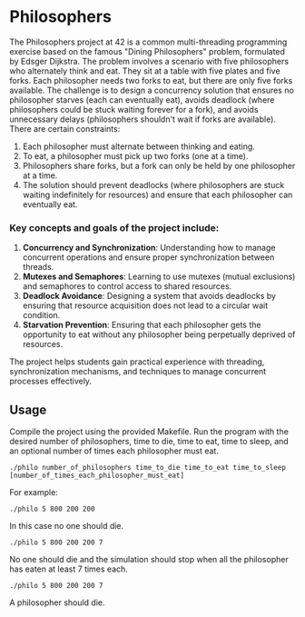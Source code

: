 # Philosophers

The Philosophers project at 42 is a common multi-threading programming exercise based on the famous "Dining Philosophers" problem, formulated by Edsger Dijkstra. The problem involves a scenario with five philosophers who alternately think and eat. They sit at a table with five plates and five forks. Each philosopher needs two forks to eat, but there are only five forks available. The challenge is to design a concurrency solution that ensures no philosopher starves (each can eventually eat), avoids deadlock (where philosophers could be stuck waiting forever for a fork), and avoids unnecessary delays (philosophers shouldn't wait if forks are available). There are certain constraints:

1. Each philosopher must alternate between thinking and eating.
2. To eat, a philosopher must pick up two forks (one at a time).
3. Philosophers share forks, but a fork can only be held by one philosopher at a time.
4. The solution should prevent deadlocks (where philosophers are stuck waiting indefinitely for resources) and ensure that each philosopher can eventually eat.


### Key concepts and goals of the project include:

1. **Concurrency and Synchronization**: Understanding how to manage concurrent operations and ensure proper synchronization between threads.
2. **Mutexes and Semaphores**: Learning to use mutexes (mutual exclusions) and semaphores to control access to shared resources.
3. **Deadlock Avoidance**: Designing a system that avoids deadlocks by ensuring that resource acquisition does not lead to a circular wait condition.
4. **Starvation Prevention**: Ensuring that each philosopher gets the opportunity to eat without any philosopher being perpetually deprived of resources.

The project helps students gain practical experience with threading, synchronization mechanisms, and techniques to manage concurrent processes effectively.

## Usage

Compile the project using the provided Makefile. Run the program with the desired number of philosophers, time to die, time to eat, time to sleep, and an optional number of times each philosopher must eat.

```
./philo number_of_philosophers time_to_die time_to_eat time_to_sleep [number_of_times_each_philosopher_must_eat]
```

For example:

```
./philo 5 800 200 200
```
In this case no one should die.

```
./philo 5 800 200 200 7
```
No one should die and the simulation should stop when all the philosopher has eaten at least 7 times each.

```
./philo 5 800 200 200 7
```
A philosopher should die.
